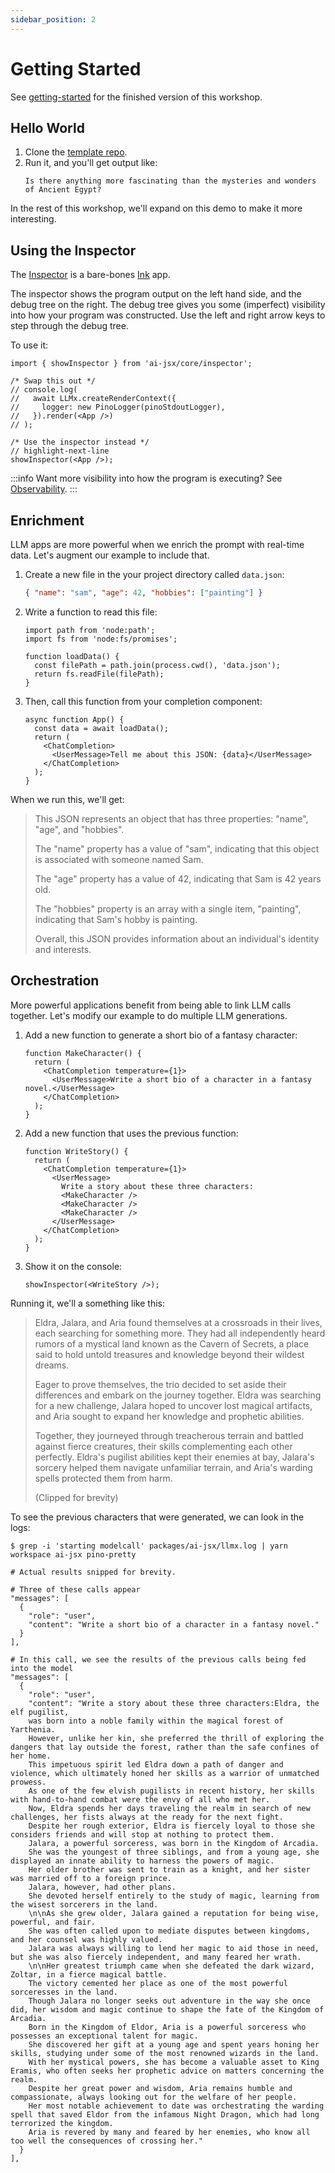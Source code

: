 ```yaml
---
sidebar_position: 2
---
```


# Getting Started

See [getting-started](https://github.com/fixie-ai/ai-jsx/blob/main/packages/examples/src/getting-started/index.tsx) for the finished version of this workshop.

## Hello World

1. Clone the [template repo](https://github.com/fixie-ai/ai-jsx-template).
1. Run it, and you'll get output like:
   ```
   Is there anything more fascinating than the mysteries and wonders of Ancient Egypt?
   ```

In the rest of this workshop, we'll expand on this demo to make it more interesting.

## Using the Inspector

The [Inspector](https://github.com/fixie-ai/ai-jsx/blob/main/packages/ai-jsx/src/inspector/console.tsx) is a bare-bones [Ink](https://github.com/vadimdemedes/ink) app.

The inspector shows the program output on the left hand side, and the debug tree on the right. The debug tree gives you some (imperfect) visibility into how your program was constructed. Use the left and right arrow keys to step through the debug tree.

To use it:

```tsx title="index.tsx"
import { showInspector } from 'ai-jsx/core/inspector';

/* Swap this out */
// console.log(
//   await LLMx.createRenderContext({
//     logger: new PinoLogger(pinoStdoutLogger),
//   }).render(<App />)
// );

/* Use the inspector instead */
// highlight-next-line
showInspector(<App />);
```

:::info
Want more visibility into how the program is executing? See [Observability](guides/observability.md).
:::

## Enrichment

LLM apps are more powerful when we enrich the prompt with real-time data. Let's augment our example to include that.

1. Create a new file in the your project directory called `data.json`:
   ```json title="data.json"
   { "name": "sam", "age": 42, "hobbies": ["painting"] }
   ```
1. Write a function to read this file:

   ```tsx title="index.tsx"
   import path from 'node:path';
   import fs from 'node:fs/promises';

   function loadData() {
     const filePath = path.join(process.cwd(), 'data.json');
     return fs.readFile(filePath);
   }
   ```

1. Then, call this function from your completion component:
   ```tsx title="index.tsx"
   async function App() {
     const data = await loadData();
     return (
       <ChatCompletion>
         <UserMessage>Tell me about this JSON: {data}</UserMessage>
       </ChatCompletion>
     );
   }
   ```

When we run this, we'll get:

> This JSON represents an object that has three properties: "name", "age", and "hobbies".
>
> The "name" property has a value of "sam", indicating that this object is associated with someone named Sam.
>
> The "age" property has a value of 42, indicating that Sam is 42 years old.
>
> The "hobbies" property is an array with a single item, "painting", indicating that Sam's hobby is painting.
>
> Overall, this JSON provides information about an individual's identity and interests.

## Orchestration

More powerful applications benefit from being able to link LLM calls together. Let's modify our example to do multiple LLM generations.

1. Add a new function to generate a short bio of a fantasy character:
   ```tsx title="index.tsx"
   function MakeCharacter() {
     return (
       <ChatCompletion temperature={1}>
         <UserMessage>Write a short bio of a character in a fantasy novel.</UserMessage>
       </ChatCompletion>
     );
   }
   ```
1. Add a new function that uses the previous function:

   ```tsx title="index.tsx"
   function WriteStory() {
     return (
       <ChatCompletion temperature={1}>
         <UserMessage>
           Write a story about these three characters:
           <MakeCharacter />
           <MakeCharacter />
           <MakeCharacter />
         </UserMessage>
       </ChatCompletion>
     );
   }
   ```

1. Show it on the console:
   ```tsx title="index.tsx"
   showInspector(<WriteStory />);
   ```

Running it, we'll a something like this:

> Eldra, Jalara, and Aria found themselves at a crossroads in their lives, each searching for something more. They had all independently heard rumors of a mystical land known as the Cavern of Secrets, a place said to hold untold treasures and knowledge beyond their wildest dreams.
>
> Eager to prove themselves, the trio decided to set aside their differences and embark on the journey together. Eldra was searching for a new challenge, Jalara hoped to uncover lost magical artifacts, and Aria sought to expand her knowledge and prophetic abilities.
>
> Together, they journeyed through treacherous terrain and battled against fierce creatures, their skills complementing each other perfectly. Eldra's pugilist abilities kept their enemies at bay, Jalara's sorcery helped them navigate unfamiliar terrain, and Aria's warding spells protected them from harm.
>
> (Clipped for brevity)

To see the previous characters that were generated, we can look in the logs:

```
$ grep -i 'starting modelcall' packages/ai-jsx/llmx.log | yarn workspace ai-jsx pino-pretty

# Actual results snipped for brevity.

# Three of these calls appear
"messages": [
  {
    "role": "user",
    "content": "Write a short bio of a character in a fantasy novel."
  }
],

# In this call, we see the results of the previous calls being fed into the model
"messages": [
  {
    "role": "user",
    "content": "Write a story about these three characters:Eldra, the elf pugilist,
    was born into a noble family within the magical forest of Yarthenia.
    However, unlike her kin, she preferred the thrill of exploring the dangers that lay outside the forest, rather than the safe confines of her home.
    This impetuous spirit led Eldra down a path of danger and violence, which ultimately honed her skills as a warrior of unmatched prowess.
    As one of the few elvish pugilists in recent history, her skills with hand-to-hand combat were the envy of all who met her.
    Now, Eldra spends her days traveling the realm in search of new challenges, her fists always at the ready for the next fight.
    Despite her rough exterior, Eldra is fiercely loyal to those she considers friends and will stop at nothing to protect them.
    Jalara, a powerful sorceress, was born in the Kingdom of Arcadia.
    She was the youngest of three siblings, and from a young age, she displayed an innate ability to harness the powers of magic.
    Her older brother was sent to train as a knight, and her sister was married off to a foreign prince.
    Jalara, however, had other plans.
    She devoted herself entirely to the study of magic, learning from the wisest sorcerers in the land.
    \n\nAs she grew older, Jalara gained a reputation for being wise, powerful, and fair.
    She was often called upon to mediate disputes between kingdoms, and her counsel was highly valued.
    Jalara was always willing to lend her magic to aid those in need, but she was also fiercely independent, and many feared her wrath.
    \n\nHer greatest triumph came when she defeated the dark wizard, Zoltar, in a fierce magical battle.
    The victory cemented her place as one of the most powerful sorceresses in the land.
    Though Jalara no longer seeks out adventure in the way she once did, her wisdom and magic continue to shape the fate of the Kingdom of Arcadia.
    Born in the Kingdom of Eldor, Aria is a powerful sorceress who possesses an exceptional talent for magic.
    She discovered her gift at a young age and spent years honing her skills, studying under some of the most renowned wizards in the land.
    With her mystical powers, she has become a valuable asset to King Eramis, who often seeks her prophetic advice on matters concerning the realm.
    Despite her great power and wisdom, Aria remains humble and compassionate, always looking out for the welfare of her people.
    Her most notable achievement to date was orchestrating the warding spell that saved Eldor from the infamous Night Dragon, which had long terrorized the kingdom.
    Aria is revered by many and feared by her enemies, who know all too well the consequences of crossing her."
  }
],
```
